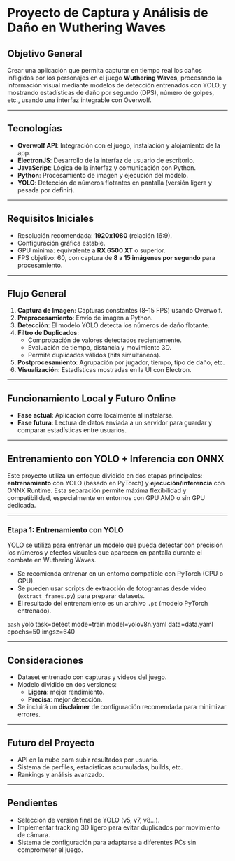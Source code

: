#  Proyecto de Captura y Análisis de Daño en Wuthering Waves

##  Objetivo General
Crear una aplicación que permita capturar en tiempo real los daños infligidos por los personajes en el juego **Wuthering Waves**, procesando la información visual mediante modelos de detección entrenados con YOLO, y mostrando estadísticas de daño por segundo (DPS), número de golpes, etc., usando una interfaz integrable con Overwolf.

---

##  Tecnologías
- **Overwolf API**: Integración con el juego, instalación y alojamiento de la app.
- **ElectronJS**: Desarrollo de la interfaz de usuario de escritorio.
- **JavaScript**: Lógica de la interfaz y comunicación con Python.
- **Python**: Procesamiento de imagen y ejecución del modelo.
- **YOLO**: Detección de números flotantes en pantalla (versión ligera y pesada por definir).

---

##  Requisitos Iniciales
- Resolución recomendada: **1920x1080** (relación 16:9).
- Configuración gráfica estable.
- GPU mínima: equivalente a **RX 6500 XT** o superior.
- FPS objetivo: 60, con captura de **8 a 15 imágenes por segundo** para procesamiento.

---

##  Flujo General

1. **Captura de Imagen**: Capturas constantes (8–15 FPS) usando Overwolf.
2. **Preprocesamiento**: Envío de imagen a Python.
3. **Detección**: El modelo YOLO detecta los números de daño flotante.
4. **Filtro de Duplicados**:
   - Comprobación de valores detectados recientemente.
   - Evaluación de tiempo, distancia y movimiento 3D.
   - Permite duplicados válidos (hits simultáneos).
5. **Postprocesamiento**: Agrupación por jugador, tiempo, tipo de daño, etc.
6. **Visualización**: Estadísticas mostradas en la UI con Electron.

---

##  Funcionamiento Local y Futuro Online

- **Fase actual**: Aplicación corre localmente al instalarse.
- **Fase futura**: Lectura de datos enviada a un servidor para guardar y comparar estadísticas entre usuarios.

---

##  Entrenamiento con YOLO + Inferencia con ONNX

Este proyecto utiliza un enfoque dividido en dos etapas principales: **entrenamiento** con YOLO (basado en PyTorch) y **ejecución/inferencia** con ONNX Runtime. Esta separación permite máxima flexibilidad y compatibilidad, especialmente en entornos con GPU AMD o sin GPU dedicada.

---

###  Etapa 1: Entrenamiento con YOLO

YOLO se utiliza para entrenar un modelo que pueda detectar con precisión los números y efectos visuales que aparecen en pantalla durante el combate en Wuthering Waves.

- Se recomienda entrenar en un entorno compatible con PyTorch (CPU o GPU).
- Se pueden usar scripts de extracción de fotogramas desde video (`extract_frames.py`) para preparar datasets.
- El resultado del entrenamiento es un archivo `.pt` (modelo PyTorch entrenado).

```bash```
yolo task=detect mode=train model=yolov8n.yaml data=data.yaml epochs=50 imgsz=640

---

##  Consideraciones
- Dataset entrenado con capturas y videos del juego.
- Modelo dividido en dos versiones:
  - **Ligera**: mejor rendimiento.
  - **Precisa**: mejor detección.
- Se incluirá un **disclaimer** de configuración recomendada para minimizar errores.

---

##  Futuro del Proyecto
- API en la nube para subir resultados por usuario.
- Sistema de perfiles, estadísticas acumuladas, builds, etc.
- Rankings y análisis avanzado.

---

##  Pendientes
- Selección de versión final de YOLO (v5, v7, v8...).
- Implementar tracking 3D ligero para evitar duplicados por movimiento de cámara.
- Sistema de configuración para adaptarse a diferentes PCs sin comprometer el juego.
